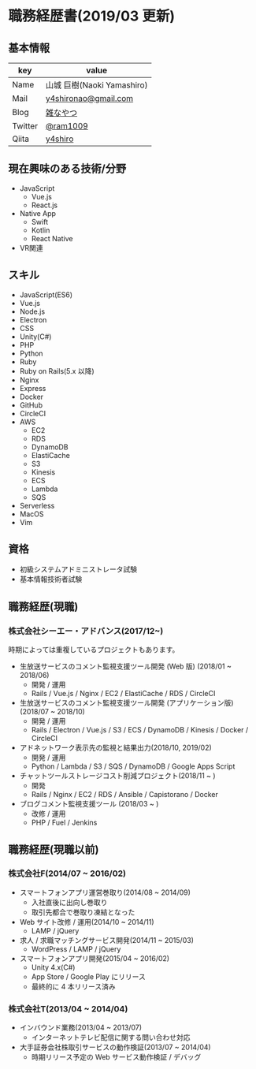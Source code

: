 # 職務経歴書(2019/03 更新)
## 基本情報
|key|value|
|---|-----|
|Name|山城 巨樹(Naoki Yamashiro)|
|Mail|y4shironao@gmail.com|
|Blog|[雑なやつ](http://ram.hatenablog.jp/)|
|Twitter|[@ram1009](https://twitter.com/ram1009)|
|Qiita|[y4shiro](http://qiita.com/y4shiro)|

## 現在興味のある技術/分野
- JavaScript
  - Vue.js
  - React.js
- Native App
  - Swift
  - Kotlin
  - React Native
- VR関連

## スキル
- JavaScript(ES6)
- Vue.js
- Node.js
- Electron
- CSS
- Unity(C#)
- PHP
- Python
- Ruby
- Ruby on Rails(5.x 以降)
- Nginx
- Express
- Docker
- GitHub
- CircleCI
- AWS
  - EC2
  - RDS
  - DynamoDB
  - ElastiCache
  - S3
  - Kinesis
  - ECS
  - Lambda
  - SQS
- Serverless
- MacOS
- Vim

## 資格
- 初級システムアドミニストレータ試験
- 基本情報技術者試験


## 職務経歴(現職)
### 株式会社シーエー・アドバンス(2017/12~)
時期によっては重複しているプロジェクトもあります。

- 生放送サービスのコメント監視支援ツール開発 (Web 版) (2018/01 ~ 2018/06)
  - 開発 / 運用
  - Rails / Vue.js / Nginx / EC2 / ElastiCache / RDS / CircleCI
- 生放送サービスのコメント監視支援ツール開発 (アプリケーション版) (2018/07 ~ 2018/10)
  - 開発 / 運用
  - Rails / Electron / Vue.js / S3 / ECS / DynamoDB / Kinesis / Docker / CircleCI
- アドネットワーク表示先の監視と結果出力(2018/10, 2019/02)
  - 開発 / 運用
  - Python / Lambda / S3 / SQS / DynamoDB / Google Apps Script
- チャットツールストレージコスト削減プロジェクト(2018/11 ~ )
  - 開発
  - Rails / Nginx / EC2 / RDS / Ansible / Capistorano / Docker
- ブログコメント監視支援ツール (2018/03 ~ )
  - 改修 / 運用
  - PHP / Fuel / Jenkins



## 職務経歴(現職以前)
### 株式会社F(2014/07 ~ 2016/02)
- スマートフォンアプリ運営巻取り(2014/08 ~ 2014/09)
  - 入社直後に出向し巻取り
  - 取引先都合で巻取り凍結となった
- Web サイト改修 / 運用(2014/10 ~ 2014/11)
  -  LAMP / jQuery
- 求人 / 求職マッチングサービス開発(2014/11 ~ 2015/03)
  - WordPress / LAMP / jQuery
- スマートフォンアプリ開発(2015/04 ~ 2016/02)
  - Unity 4.x(C#)
  - App Store / Google Play にリリース
  - 最終的に 4 本リリース済み

### 株式会社T(2013/04 ~ 2014/04)
- インバウンド業務(2013/04 ~ 2013/07)
  - インターネットテレビ配信に関する問い合わせ対応
- 大手証券会社株取引サービスの動作検証(2013/07 ~ 2014/04)
  - 時期リリース予定の Web サービス動作検証 / デバッグ
